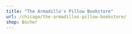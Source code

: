 ```yaml
---
title: "The Armadillo's Pillow Bookstore"
url: /chicago/the-armadillos-pillow-bookstore/
shop: Bücher
---
```

